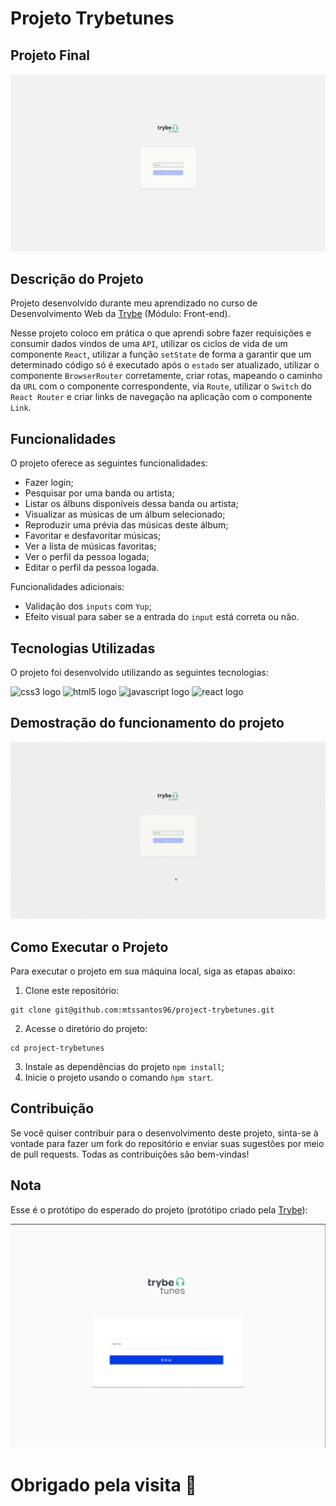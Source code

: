 # Projeto Trybetunes

## Projeto Final

![Trybetunes](./src/assets/projeto/01.png)

## Descrição do Projeto

Projeto desenvolvido durante meu aprendizado no curso de Desenvolvimento Web da [Trybe](https://www.betrybe.com/) (Módulo: Front-end). <br>

Nesse projeto coloco em prática o que aprendi sobre fazer requisições e consumir dados vindos de uma `API`, utilizar os ciclos de vida de um componente `React`, utilizar a função `setState` de forma a garantir que um determinado código só é executado após o `estado` ser atualizado, utilizar o componente `BrowserRouter` corretamente, criar rotas, mapeando o caminho da `URL` com o componente correspondente, via `Route`, utilizar o `Switch` do `React Router` e criar links de navegação na aplicação com o componente `Link`.

## Funcionalidades

O projeto oferece as seguintes funcionalidades:

- Fazer login;
- Pesquisar por uma banda ou artista;
- Listar os álbuns disponíveis dessa banda ou artista;
- Visualizar as músicas de um álbum selecionado;
- Reproduzir uma prévia das músicas deste álbum;
- Favoritar e desfavoritar músicas;
- Ver a lista de músicas favoritas;
- Ver o perfil da pessoa logada;
- Editar o perfil da pessoa logada.

Funcionalidades adicionais:

- Validação dos `inputs` com `Yup`;
- Efeito visual para saber se a entrada do `input` está correta ou não.

## Tecnologias Utilizadas

O projeto foi desenvolvido utilizando as seguintes tecnologias:
<p>
  <img src="https://www.svgrepo.com/show/452185/css-3.svg" alt="css3 logo" width="40" height="40"/>
  <img src="https://www.svgrepo.com/show/452228/html-5.svg" alt="html5 logo" width="40" height="40" margin=10px/>
  <img src="https://www.svgrepo.com/show/349419/javascript.svg" alt="javascript logo" width="40" height="40" margin=10px/>
  <img src="https://www.svgrepo.com/show/452092/react.svg" alt="react logo" width="40" height="40" margin=10px/>
</p>

## Demostração do funcionamento do projeto
![Trybetunes](./src/assets/trybetunes.gif)

## Como Executar o Projeto

Para executar o projeto em sua máquina local, siga as etapas abaixo:

1. Clone este repositório:
```
git clone git@github.com:mtssantos96/project-trybetunes.git
```
2. Acesse o diretório do projeto:
```
cd project-trybetunes
```
3. Instale as dependências do projeto `npm install`;
4. Inicie o projeto usando o comando `ǹpm start`.

## Contribuição

Se você quiser contribuir para o desenvolvimento deste projeto, sinta-se à vontade para fazer um fork do repositório e enviar suas sugestões por meio de pull requests. Todas as contribuições são bem-vindas!

## Nota

Esse é o protótipo do esperado do projeto (protótipo criado pela [Trybe](https://www.betrybe.com/)):

![protótipo](./src/assets/prototipo/01.png)

# Obrigado pela visita :blue_heart:
